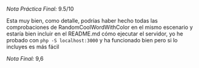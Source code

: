 *Nota Práctica Final:* 9.5/10

Esta muy bien, como detalle, podrías haber hecho todas las 
comprobaciones de RandomCoolWordWithColor en el mismo escenario y estaría bien incluir en el README.md
cómo ejecutar el servidor, yo he probado con `php -S localhost:3000` y ha funcionado bien pero si lo
incluyes es más fácil

*Nota Final:* 9,6